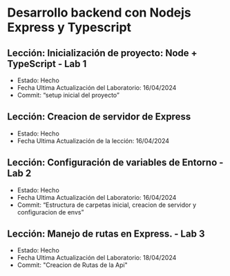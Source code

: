 # Desarrollo backend con Nodejs Express y Typescript



## Lección: Inicialización de proyecto: Node + TypeScript - Lab 1
- Estado: Hecho
- Fecha Ultima Actualización del Laboratorio: 16/04/2024
- Commit:  “setup inicial del proyecto”

## Lección: Creacion de servidor de Express
- Estado: Hecho
- Fecha Ultima Actualización de la lección: 16/04/2024

## Lección: Configuración de variables de Entorno - Lab 2
- Estado: Hecho
- Fecha Ultima Actualización del Laboratorio: 16/04/2024
- Commit:  “Estructura de carpetas inicial, creacion de servidor y configuracion de envs”

## Lección: Manejo de rutas en Express. - Lab 3
- Estado: Hecho
- Fecha Ultima Actualización del Laboratorio: 18/04/2024
- Commit:  "Creacion de Rutas de la Api"


